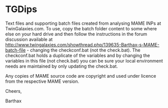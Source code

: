# TGDips
Text files and supporting batch files created from analysing MAME INPs at TwinGalaxies.com.  To use, copy the batch folder content to some where else on your hard drive and then follow the instructions in the forum discussion available at http://www.twingalaxies.com/showthread.php/139635-Barthax-s-MAME-batch-file - changing the checkconf.bat (not the check.bat).  The checkconf.bat holds a duplicate of the variables and by changing the variables in this file (not check.bat) you can be sure your local environment needs are maintained by only updating the check.bat.

Any copies of MAME source code are copyright and used under licence from the respective MAME version.

Cheers,

Barthax
